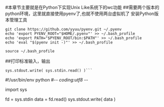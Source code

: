 #本章节主要就是在Python下实现Unix Like系统下的wc功能
##需要两个版本的python环境，这里就直接使用pyenv了,也就不使用两台虚拟机了
安装Python版本管理工具
```
git clone https://github.com/yyuu/pyenv.git ~/.pyenv
echo 'export PYENV_ROOT="$HOME/.pyenv"' >> ~/.bash_profile
echo 'export PATH="$PYENV_ROOT/bin:$PATH"' >> ~/.bash_profile
echo 'eval "$(pyenv init -)"' >> ~/.bash_profile

source ~/.bash_profile
```
##打印标准输入，输出
```import sys
sys.stdout.write( sys.stdin.read() )```

```
#!/usr/bin/env python
#-*- coding:utf8 -*-

import sys

fd = sys.stdin
data = fd.read()
sys.stdout.write( data )
```
